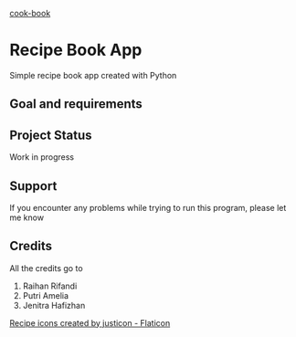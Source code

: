 [cook-book](https://user-images.githubusercontent.com/112451785/229416698-4a8e0d9c-3822-4d81-ae4a-8747d8d95be9.png)
# Recipe Book App
Simple recipe book app created with Python

## Goal and requirements

## Project Status
Work in progress

## Support
If you encounter any problems while trying to run this program, please let me know

## Credits
All the credits go to 
1. Raihan Rifandi
2. Putri Amelia
3. Jenitra Hafizhan

<a href="https://www.flaticon.com/free-icons/recipe" title="recipe icons">Recipe icons created by justicon - Flaticon</a>
